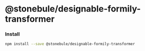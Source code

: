 # @stonebule/designable-formily-transformer

### Install

```bash
npm install --save @stonebule/designable-formily-transformer
```
